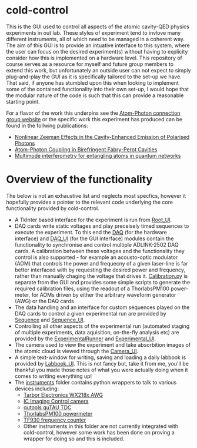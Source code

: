 # cold-control

This is the GUI used to control all aspects of the atomic cavity-QED physics experiments in out lab.  These styles of experiment tend to invlove many different instruments, all of which need to be managed in a coherent way. The aim of this GUI is to provide an intuative interface to this system, where the user can focus on the desired experiment(s) without having to explicity consider how this is implemented on a hardware level.  This repository of course serves as a resource for myself and future group members to extend this work, but unfortunately an outside user can not expect to simply plug-and-play the GUI as it is specifically tailored to the set-up we have.  That said, if anyone has stumbled upon this when looking to implement some of the contained functionality into their own set-up, I would hope that the modular nature of the code is such that this can provide a reasonable starting point.

For a flavor of the work this underpins see the [Atom-Photon connection group website](https://www2.physics.ox.ac.uk/research/the-atom-photon-connection) or the specific work this experiment has produced can be found in the follwing publications:
  - [Nonlinear Zeeman Effects in the Cavity-Enhanced Emission of Polarised Photons](http://iopscience.iop.org/article/10.1088/1367-2630/aad14e)
  - [Atom-Photon Coupling in Birefringent Fabry-Perot Cavities](https://arxiv.org/abs/1807.07633)
  - [Multimode interferometry for entangling atoms in quantum networks](https://arxiv.org/abs/1803.10222)

# Overview of the functionality

The below is not an exhaustive list and neglects most specfics, however it hopefully provides a pointer to the relevant code underlying the core functionality provided by cold-control.

  - A TkInter based interface for the experiment is run from [Root_UI](Root_UI.py).
  - DAQ cards write static voltages and play preceisely timed sequences to execute the experiment.  To this end the [DAQ](DAQ.py) (for the hardware interface) and [DAQ_UI](DAQ_UI.py) (for the GUI interface) modules contain the functionality to synchronise and control multiple ADLINK-2502 DAQ cards.  A calibration between these voltages and the functionality they control is also supported - for example an acousto-optic modulator (AOM) that controls the power and frequecny of a given laser-line is far better interfaced with by requesting the desired power and frequency, rather than manually chaging the voltage that drives it.  [Calibration.py](Calibration.py) is separate from the GUI and provides some simple scripts to generate the required calibration files, using the readout of a ThorlabsPM100 power-meter, for AOMs driven by either the arbitrary waveform generator (AWG) or the DAQ cards
  - The data handling and an interface for custom sequences played on the DAQ cards to control a given experimental run are provided by [Sequence](Sequence.py) and [Sequence_UI](Sequence_UI.py).
  - Controlling all other aspects of the experimental run (automated staging of multiple experiments, data aquisition, on-the-fly analysis etc) are provided by the [ExperimentalRunner](ExperimentalRunner.py) and [Experimental_UI](Experimental_UI.py).
  - The camera used to view the experiment and take absorbition images of the atomic cloud is viewed through the [Camera_UI](Camera_UI.py).
  - A simple text-window for writing, saving and loading a daily labbook is provided by [Labbook_UI](Labook_UI.py).  This is not fancy but, take it from me, you'll be thankful you made those notes of what you were actually doing when it comes to writing everything up!
  - The [instruments](instruments) folder contains python wrappers to talk to various devices including:
    - [Tarbor Electronics WX218x AWG](instruments/WX218x)
    - [IC Imaging Control camera](instruments/pyicic)
    - [qutools quTAU TDC](instruments/quTAU) 
    - [ThorlabsPM100 powermeter](instruments/ThorlabsPM100)
    - [TF930 frequency counter](instruments/TF930)
    - Other instruments in this folder are not currently integrated with cold-control, however some work has been done on proving a wrapper for doing so and this is included.
